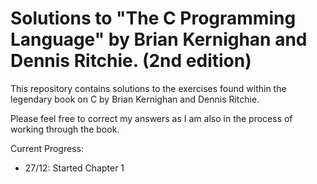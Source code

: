 # Solutions to "The C Programming Language" by Brian Kernighan and Dennis Ritchie. (2nd edition)

This repository contains solutions to the exercises found within the legendary book on C by Brian Kernighan and Dennis Ritchie.

Please feel free to correct my answers as I am also in the process of working through the book.

Current Progress:

- 27/12:  Started Chapter 1
